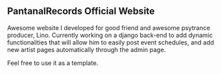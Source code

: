 ## PantanalRecords Official Website
Awesome website I developed for good friend and awesome psytrance producer, Lino.
Currently working on a django back-end to add dynamic functionalities that will allow him to easily post event schedules, and
add new artist pages automatically through the admin page.

Feel free to use it as a template. 